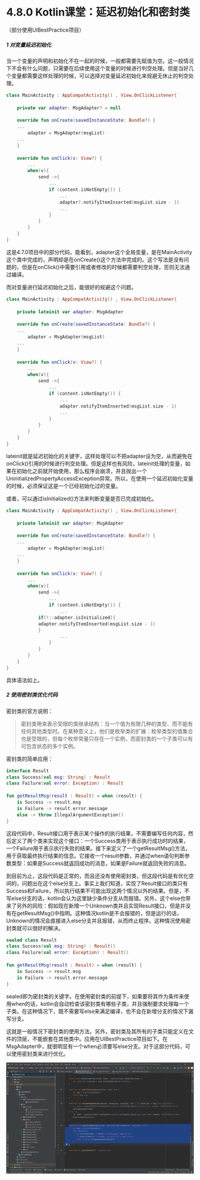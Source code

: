 # 4.8.0 Kotlin课堂：延迟初始化和密封类

（部分使用UIBestPractice项目）

##### 1 对变量延迟初始化

当一个变量的声明和初始化不在一起的时候，一般都需要先赋值为空。这一般情况下不会有什么问题，只需要在后续使用这个变量的时候进行判空处理。但是当好几个变量都需要这样处理的时候，可以选择对变量延迟初始化来规避无休止的判空处理。

```kotlin
class MainActivity : AppCompatActivity() , View.OnClickListener{

    private var adapter: MsgAdapter? = null

    override fun onCreate(savedInstanceState: Bundle?) {
	...
        adapter = MsgAdapter(msgList)
	...
    }

    override fun onClick(v: View?) {
        ...
        when(v){
            send ->{
                ...
                if (content.isNotEmpty()) {
                    ...
                    adapter?.notifyItemInserted(msgList.size - 1)
                    ...
                }
            }
        }
    }
}
```

这是4.7.0项目中的部分代码，能看到，adapter这个全局变量，是在MainActivity这个类中完成的，声明却是在onCreate()这个方法中完成的。这个写法是没有问题的，但是在onClick()中需要引用或者修改的时候都需要判空处理，否则无法通过编译。

而对变量进行延迟初始化之后，能很好的规避这个问题。

```kotlin
class MainActivity : AppCompatActivity() , View.OnClickListener{

    private lateinit var adapter: MsgAdapter

    override fun onCreate(savedInstanceState: Bundle?) {
	...
        adapter = MsgAdapter(msgList)
	...
    }

    override fun onClick(v: View?) {
        ...
        when(v){
            send ->{
                ...
                if (content.isNotEmpty()) {
                    ...
                    adapter.notifyItemInserted(msgList.size - 1)
                    ...
                }
            }
        }
    }
}
```

lateinit就是延迟初始化的关键字，这样处理可以不把adapter设为空，从而避免在onClick()引用的时候进行判空处理。但是这样也有风险，lateinit处理的变量，如果在初始化之前就开始使用，那么程序会崩溃，并且抛出一个UninitializedPropertyAccessException异常。所以，在使用一个延迟初始化变量的时候，必须保证这是一个已经初始化过的变量。

或者，可以通过isInitialized()方法来判断变量是否已完成初始化。

```kotlin
class MainActivity : AppCompatActivity() , View.OnClickListener{

    private lateinit var adapter: MsgAdapter

    override fun onCreate(savedInstanceState: Bundle?) {
	...
        adapter = MsgAdapter(msgList)
	...
    }

    override fun onClick(v: View?) {
        ...
        when(v){
            send ->{
                ...
                if (content.isNotEmpty()) {
                    ...
		    if(!::adapter.isInitialized){
			adapter.notifyItemInserted(msgList.size - 1)
		    }
                    ...
                }
            }
        }
    }
}
```

具体语法如上。

##### 2 使用密封类优化代码

密封类的官方说明：

> 密封类用来表示受限的类继承结构：当一个值为有限几种的类型、而不能有任何其他类型时。在某种意义上，他们是枚举类的扩展：枚举类型的值集合也是受限的，但每个枚举常量只存在一个实例，而密封类的一个子类可以有可包含状态的多个实例。

密封类的简单应用：

```kotlin
interface Result
class Success(val msg: String) : Result
class Failure(val error: Exception) : Result

fun getResultMsg(result : Result) = when (result) {
    is Success -> result.msg
    is Failure -> result.error.message
    else -> throw IllegalArgumentException()
}
```

这段代码中，Result接口用于表示某个操作的执行结果，不需要编写任何内容，然后定义了两个类来实现这个接口：一个Success类用于表示执行成功时的结果，一个Failure用于表示执行失败的结果。接下来定义了一个getResultMsg()方法，用于获取最终执行结果的信息。它接收一个result参数，并通过when语句判断参数类型：如果是Success就返回成功的消息，如果是Failure就返回失败的消息。

到目前为止，这段代码是正常的，而且还没有使用密封类，但这段代码是有优化空间的，问题出在这个else分支上。事实上我们知道，实现了Result接口的类只有Success和Failure，所以执行结果不可能出现这两个情况以外的结果。但是，不写else分支的话，kotlin会认为这里缺少条件分支从而报错。另外，这个else也带来了另外的风险：假如现在新增一个Unknown类并且实现Result接口，但是并没有在getResultMsg()中指明。这种情况kotlin是不会报错的，但是运行的话，Unknown的情况会直接进入else分支并且报错，从而终止程序。这种情况使用密封类就可以很好的解决。

```kotlin
sealed class Result
class Success(val msg: String) : Result()
class Failure(val error: Exception) : Result()

fun getResultMsg(result : Result) = when (result) {
    is Success -> result.msg
    is Failure -> result.error.message
}
```

sealed即为密封类的关键字。在使用密封类的前提下，如果要将其作为条件来使用when的话，kotlin会自动检查该密封类有哪些子类，并且强制要求处理每一个子类。在这种情况下，既不需要写else来满足编译，也不会在新增分支的情况下漏写分支。

这就是一般情况下密封类的使用方法。另外，密封类及其所有的子类只能定义在文件的顶层，不能嵌套在其他类中。应用在UIBestPractice项目如下。在MsgAdapter中，就很明显有一个when必须要写else分支。对于这部分代码，可以使用密封类来进行优化。

![1671011142122](image/4.8.0Kotlin课堂：延迟初始化和密封类/1671011142122.png)
